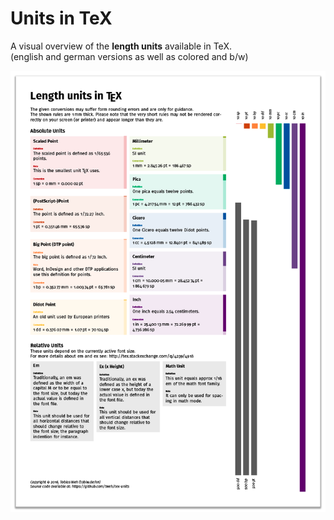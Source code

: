 # Units in TeX

A visual overview of the **length units** available in TeX.  
(english and german versions as well as colored and b/w)

![preview](tex-units_preview.png)